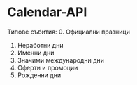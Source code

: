 # Calendar-API

Типове събития:
0. Официални празници
1. Неработни дни
2. Именни дни
3. Значими международни дни
4. Оферти и промоции
5. Рожденни дни
